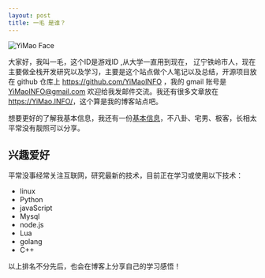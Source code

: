 ```yaml
---
layout: post
title: 一毛 是谁？
---
```

<img src="./images/yimao.jpg" alt="YiMao Face" />

大家好，我叫一毛，这个ID是游戏ID ,从大学一直用到现在， 辽宁铁岭市人，现在主要做全栈开发研究以及学习，主要是这个站点做个人笔记以及总结，开源项目放在 github 仓库上 <https://github.com/YiMaoINFO> ，我的 gmail 账号是 YiMaoINFO@gmail.com 欢迎给我发邮件交流。我还有很多文章放在 <https://YiMao.INFO/>，这个算是我的博客站点吧。

想要更好的了解我基本信息，我还有一份[基本信息](./yimao.html)，不八卦、宅男、极客，长相太平常没有靓照可以分享。

## 兴趣爱好

平常没事经常关注互联网，研究最新的技术，目前正在学习或使用以下技术：
<ul>
	<li>linux</li>
	<li>Python</li>
	<li>javaScript</li>
	<li>Mysql</li>
	<li>node.js</li>
	<li>Lua</li>
	<li>golang</li>
	<li>C++</li>
</ul>
以上排名不分先后，也会在博客上分享自己的学习感悟！